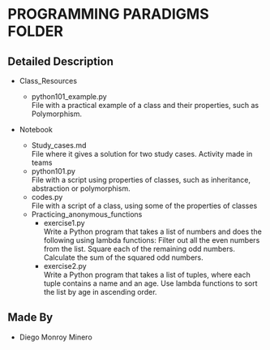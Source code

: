 # PROGRAMMING PARADIGMS FOLDER

## Detailed Description
* Class_Resources  
    * python101_example.py <br> File with a practical example of a class and their properties, such as Polymorphism.

* Notebook
    * Study_cases.md <br> File where it gives a solution for two study cases. Activity made in teams
    * python101.py <br> File with a script using properties of classes, such as inheritance, abstraction or polymorphism.
    * codes.py <br> File with a script of a class, using some of the properties of classes
    * Practicing_anonymous_functions
        * exercise1.py <br> Write a Python program that takes a list of numbers and does the following using lambda functions: Filter out all the even numbers from the list. Square each of the remaining odd numbers. Calculate the sum of the squared odd numbers.
        * exercise2.py <br> Write a Python program that takes a list of tuples, where each tuple contains a name and an age. Use lambda functions to sort the list by age in ascending order.

## Made By
* Diego Monroy Minero